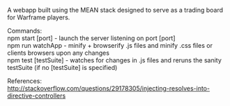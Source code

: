 A webapp built using the MEAN stack designed to serve as a trading board for
Warframe players.   

Commands:   
npm start [port] - launch the server listening on port [port]    
npm run watchApp - minify + browserify .js files and minify .css files or clients browsers upon any changes        
npm test [testSuite] - watches for changes in .js files and reruns the sanity testSuite (if no [testSuite] is specified)


References:    
http://stackoverflow.com/questions/29178305/injecting-resolves-into-directive-controllers
